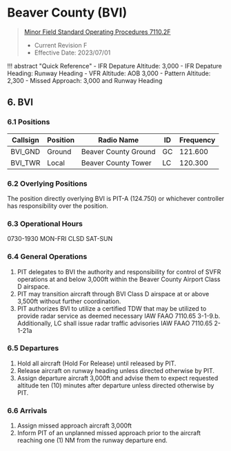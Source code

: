 # Beaver County (BVI)
> [Minor Field Standard Operating Procedures 7110.2F](../../authority-sections/7110.2F-authority.md)
> - Current Revision F
> - Effective Date: 2023/07/01

!!! abstract "Quick Reference"
    - IFR Depature Altitude: 3,000
    - IFR Depature Heading: Runway Heading
    - VFR Altitude: AOB 3,000
    - Pattern Altitude: 2,300
    - Missed Approach: 3,000 and Runway Heading

## 6. BVI

### 6.1 Positions
| Callsign | Position | Radio Name | ID | Frequency |
| -- | -- | -- | -- | -- |
| BVI_GND | Ground | Beaver County Ground | GC | 121.600 |
| BVI_TWR | Local | Beaver County Tower | LC | 120.300 |

### 6.2 Overlying Positions
The position directly overlying BVI is PIT-A (124.750) or whichever controller has responsibility over the position.


### 6.3 Operational Hours
0730-1930 MON-FRI
CLSD SAT-SUN

### 6.4 General Operations
1. PIT delegates to BVI the authority and responsibility for control of SVFR operations at and below 3,000ft within the Beaver County Airport Class D airspace.
2. PIT may transition aircraft through BVI Class D airspace at or above 3,500ft without further coordination. 
3. PIT authorizes BVI to utilize a certified TDW that may be utilized to provide radar service as deemed necessary IAW FAAO 7110.65 3-1-9.b. Additionally, LC shall issue radar traffic advisories IAW FAAO 7110.65 2-1-21a

### 6.5 Departures
1. Hold all aircraft (Hold For Release) until released by PIT.
2. Release aircraft on runway heading unless directed otherwise by PIT.
3. Assign departure aircraft 3,000ft and advise them to expect requested altitude ten (10) minutes after departure unless directed otherwise by PIT.


### 6.6 Arrivals
1. Assign missed approach aircraft 3,000ft
2. Inform PIT of an unplanned missed approach prior to the aircraft reaching one (1) NM from the runway departure end.

